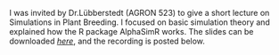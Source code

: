 I was invited by Dr.Lübberstedt (AGRON 523) to give a short lecture on Simulations in Plant Breeding. I focused on basic simulation theory and explained how the R package AlphaSimR works. The slides can be downloaded *[here](https://github.com/mdkrause/mdkrause.github.io/blob/master/files/AlphaSimR_2022.pdf)*, and the recording is posted below.
